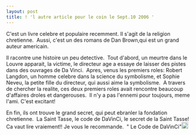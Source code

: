 ```yaml
---
layout: post
title: ! 'l autre article pour le coin le Sept.10 2006 '
---
```


<p>C&#39;est un livre celebre et populaire recemment. Il s&#39;agit de la religion chretienne.  Aussi, c&#39;est un des romans de Dan Brown,qui est un grand auteur americain.</p>
<p>Il racontre une histoire un peu detective.  Tout d&#39;abord, un meurtre dans le Louvre apparait, la victime, le directeur age a essaye de laisser des pistes dans des ouvrages de Da Vinci.  Apres, venus les premiers roles: Robert Langdon, un homme celebre dans la science du symbolisme, et Sophie Neveu, la petite fille du directeur, qui aussi aime la symbolisme.  A travers de chercher la realite, ces deux premiers roles avait rencontre beaucoup d&#39;affaires droles et dangerouses.  Il n&#39;y a pas l&#39;ennemi pour toujours, meme l&#39;ami. C&#39;est excitant!</p>
<p>En fin, ils ont trouve le grand secret, qui peut ebranler la fondation chretienne.  La Saint Tasse, le code de DaVinCi, le secret de la Saint Tasse!  Ca vaut lire vraiement!! Je vous le recommande.  &quot; Le Code de DaVinCi&quot;<img src="/fayu/modules/tinymce/tinymce/jscripts/tiny_mce/plugins/emotions/images/smiley-laughing.gif" width="18" height="18" /></p>
<p></p>
